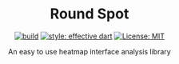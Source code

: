 # <div align="center">Round Spot</div>

<div align="center">
  <a href="https://github.com/stasgora/round-spot/actions"><img src="https://github.com/stasgora/round-spot/workflows/test/badge.svg" alt="build"></a>
  <a href="https://github.com/tenhobi/effective_dart"><img src="https://img.shields.io/badge/style-effective_dart-40c4ff.svg" alt="style: effective dart"></a>
  <a href="https://github.com/stasgora/round-spot/blob/master/LICENSE"><img src="https://img.shields.io/badge/license-MIT-blue.svg" alt="License: MIT"></a>

  An easy to use heatmap interface analysis library
</div>
